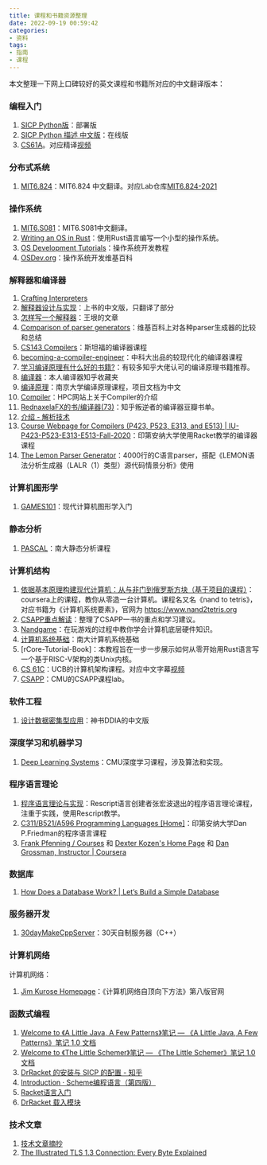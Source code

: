 ```yaml
---
title: 课程和书籍资源整理
date: 2022-09-19 00:59:42
categories:
- 资料
tags:
- 指南
- 课程
---
```

本文整理一下网上口碑较好的英文课程和书籍所对应的中文翻译版本：
<!--more-->

### 编程入门
1. [SICP Python版](https://github.com/apachecn/sicp-py-zh)：部署版
2. [SICP Python 描述 中文版](https://wizardforcel.gitbooks.io/sicp-py/content/)：在线版
3. [CS61A](https://inst.eecs.berkeley.edu/~cs61a/sp21/)。对应精译[视频](https://www.bilibili.com/video/BV1v64y1Q78o)

### 分布式系统
1. [MIT6.824](https://mit-public-courses-cn-translatio.gitbook.io/mit6-824/)：MIT6.824 中文翻译。对应Lab仓库[MIT6.824-2021](https://github.com/OneSizeFitsQuorum/MIT6.824-2021)

### 操作系统
1. [MIT6.S081](https://mit-public-courses-cn-translatio.gitbook.io/mit6-s081/)：MIT6.S081中文翻译。
2. [Writing an OS in Rust](https://os.phil-opp.com/)：使用Rust语言编写一个小型的操作系统。
3. [OS Development Tutorials](http://www.osdever.net/tutorials/)：操作系统开发教程
4. [OSDev.org](http://www.osdev.org/)：操作系统开发维基百科

### 解释器和编译器
1. [Crafting Interpreters](https://craftinginterpreters.com/contents.html)
2. [解释器设计与实现](https://zihengcat.github.io/crafting-interpreters-zh-cn/)：上书的中文版，只翻译了部分
3. [怎样写一个解释器](https://www.yinwang.org/blog-cn/2012/08/01/interpreter)：王垠的文章
4. [Comparison of parser generators](https://en.wikipedia.org/wiki/Comparison_of_parser_generators)：维基百科上对各种parser生成器的比较和总结
5. [CS143 Compilers](http://web.stanford.edu/class/cs143/)：斯坦福的编译器课程
6. [becoming-a-compiler-engineer](https://github.com/lazyparser/becoming-a-compiler-engineer)：中科大出品的较现代化的编译器课程
7. [学习编译原理有什么好的书籍?](https://www.zhihu.com/question/315313590/answer/626705164)：有较多知乎大佬认可的编译原理书籍推荐。
8. [编译器](https://www.zhihu.com/collection/699187877)：本人编译器知乎收藏夹
9. [编译原理](https://silverbullettt.bitbucket.io/courses/compiler-2022/index.html)：南京大学编译原理课程，项目文档为中文
10. [Compiler](https://hpc-wiki.info/hpc/Compiler)：HPC网站上关于Compiler的介绍
11. [RednaxelaFX的书/编译器(73)](https://book.douban.com/people/RednaxelaFX/all?sort=rating&start=0&tag=%E7%BC%96%E8%AF%91%E5%99%A8&mode=grid&tags_sort=count)：知乎叛逆者的编译器豆瓣书单。
12. [介绍 - 解析技术](http://parsing-techniques.duguying.net/)
13. [Course Webpage for Compilers (P423, P523, E313, and E513) | IU-P423-P523-E313-E513-Fall-2020](https://iucompilercourse.github.io/IU-P423-P523-E313-E513-Fall-2020/)：印第安纳大学使用Racket教学的编译器课程
14. [The Lemon Parser Generator](https://sqlite.org/src/doc/trunk/doc/lemon.html)：4000行的C语言parser，搭配《LEMON语法分析生成器（LALR（1）类型）源代码情景分析》使用

### 计算机图形学
1. [GAMES101](https://sites.cs.ucsb.edu/~lingqi/teaching/games101.html)：现代计算机图形学入门

### 静态分析
1. [PASCAL](https://pascal-group.bitbucket.io/teaching.html)：南大静态分析课程

### 计算机结构
1. [依据基本原理构建现代计算机：从与非门到俄罗斯方块（基于项目的课程）](https://www.coursera.org/learn/build-a-computer)：coursera上的课程，教你从零造一台计算机。课程名又名《nand to tetris》，对应书籍为《计算机系统要素》，官网为 https://www.nand2tetris.org
2. [CSAPP重点解读](https://fengmuzi2003.gitbook.io/csapp3e/)：整理了CSAPP一书的重点和学习建议。
3. [Nandgame](https://nandgame.com/)：在玩游戏的过程中教你学会计算机底层硬件知识。
4. [计算机系统基础](https://nju-projectn.github.io/ics-pa-gitbook/ics2022/index.html)：南大计算机系统基础
5. [rCore-Tutorial-Book]：本教程旨在一步一步展示如何从零开始用Rust语言写一个基于RISC-V架构的类Unix内核。
6. [CS 61C](https://inst.eecs.berkeley.edu/~cs61c/sp22/)：UCB的计算机架构课程。对应中文字幕[视频](https://www.bilibili.com/video/BV1Lu411X7u7)
7. [CSAPP](http://csapp.cs.cmu.edu/3e/labs.html)：CMU的CSAPP课程lab。
### 软件工程
1. [设计数据密集型应用](http://ddia.vonng.com/#/)：神书DDIA的中文版

### 深度学习和机器学习
1. [Deep Learning Systems](https://dlsyscourse.org/)：CMU深度学习课程，涉及算法和实现。

### 程序语言理论
1. [程序语言理论与实现](https://bobzhang.github.io/courses/)：Rescript语言创建者张宏波退出的程序语言理论课程，注重于实践，使用Rescript教学。
2.  [C311/B521/A596 Programming Languages [Home]](https://cgi.luddy.indiana.edu/~c311/doku.php?id=home)：印第安纳大学Dan P.Friedman的程序语言课程
3. [Frank Pfenning / Courses](https://www.cs.cmu.edu/~fp/courses.html) 和 [Dexter Kozen's Home Page](https://www.cs.cornell.edu/~kozen/#Courses) 和 [Dan Grossman, Instructor | Coursera](https://www.coursera.org/instructor/~873260)

### 数据库
1. [How Does a Database Work? | Let’s Build a Simple Database](https://cstack.github.io/db_tutorial/)

### 服务器开发
1. [30dayMakeCppServer](https://github.com/yuesong-feng/30dayMakeCppServer)：30天自制服务器（C++）

### 计算机网络
计算机网络：
1. [Jim Kurose Homepage](https://gaia.cs.umass.edu/kurose_ross/wireshark.php)：《计算机网络自顶向下方法》第八版官网

### 函数式编程
1. [Welcome to 《A Little Java, A Few Patterns》笔记 — 《A Little Java, A Few Patterns》笔记 1.0 文档](https://a-little-java-a-few-patterns.readthedocs.io/zh_CN/latest/index.html)
2. [Welcome to 《The Little Schemer》笔记 — 《The Little Schemer》笔记 1.0 文档](https://the-little-schemer.readthedocs.io/zh_CN/latest/index.html)
3. [DrRacket 的安装与 SICP 的配置 - 知乎](https://zhuanlan.zhihu.com/p/37056659)
4. [Introduction · Scheme编程语言（第四版）](https://uternet.gitbooks.io/tspl-v4-cn/content/)
5. [Racket语言入门](https://tyrchen.github.io/racket-book/begin.html)
6. [DrRacket 载入模块](http://xbluer.github.io/note/2013/12/04/drracket_include_module/)

### 技术文章
1. [技术文章摘抄](http://learn.lianglianglee.com/)
2. [The Illustrated TLS 1.3 Connection: Every Byte Explained](https://tls13.xargs.org/)





